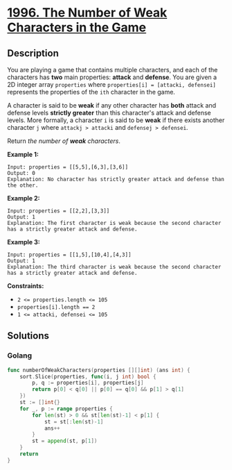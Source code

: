 # [1996. The Number of Weak Characters in the Game](https://leetcode-cn.com/problems/the-number-of-weak-characters-in-the-game/)



## Description


You are playing a game that contains multiple characters, and each of the characters has **two** main properties: **attack** and **defense**. You are given a 2D integer array `properties` where `properties[i] = [attacki, defensei]` represents the properties of the `ith` character in the game.

A character is said to be **weak** if any other character has **both** attack and defense levels **strictly greater** than this character's attack and defense levels. More formally, a character `i` is said to be **weak** if there exists another character `j` where `attackj > attacki` and `defensej > defensei`.

Return *the number of **weak** characters*.

 

**Example 1:**

```
Input: properties = [[5,5],[6,3],[3,6]]
Output: 0
Explanation: No character has strictly greater attack and defense than the other.
```

**Example 2:**

```
Input: properties = [[2,2],[3,3]]
Output: 1
Explanation: The first character is weak because the second character has a strictly greater attack and defense.
```

**Example 3:**

```
Input: properties = [[1,5],[10,4],[4,3]]
Output: 1
Explanation: The third character is weak because the second character has a strictly greater attack and defense.
```

 

**Constraints:**

- `2 <= properties.length <= 105`
- `properties[i].length == 2`
- `1 <= attacki, defensei <= 105`



## Solutions

### Golang

```go
func numberOfWeakCharacters(properties [][]int) (ans int) {
    sort.Slice(properties, func(i, j int) bool {
        p, q := properties[i], properties[j]
        return p[0] < q[0] || p[0] == q[0] && p[1] > q[1]
    })
    st := []int{}
    for _, p := range properties {
        for len(st) > 0 && st[len(st)-1] < p[1] {
            st = st[:len(st)-1]
            ans++
        }
        st = append(st, p[1])
    }
    return
}
```

